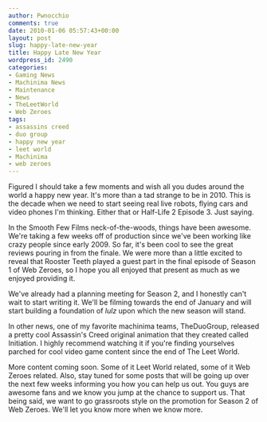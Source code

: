 ```yaml
---
author: Pwnocchio
comments: true
date: 2010-01-06 05:57:43+00:00
layout: post
slug: happy-late-new-year
title: Happy Late New Year
wordpress_id: 2490
categories:
- Gaming News
- Machinima News
- Maintenance
- News
- TheLeetWorld
- Web Zeroes
tags:
- assassins creed
- duo group
- happy new year
- leet world
- Machinima
- web zeroes
---
```


Figured I should take a few moments and wish all you dudes around the world a happy new year. It's more than a tad strange to be in 2010. This is the decade when we need to start seeing real live robots, flying cars and video phones I'm thinking. Either that or Half-Life 2 Episode 3. Just saying.

In the Smooth Few Films neck-of-the-woods, things have been awesome. We're taking a few weeks off of production since we've been working like crazy people since early 2009. So far, it's been cool to see the great reviews pouring in from the finale. We were more than a little excited to reveal that Rooster Teeth played a guest part in the final episode of Season 1 of Web Zeroes, so I hope you all enjoyed that present as much as we enjoyed providing it. 

We've already had a planning meeting for Season 2, and I honestly can't wait to start writing it. We'll be filming towards the end of January and will start building a foundation of _lulz_ upon which the new season will stand. 

In other news, one of my favorite machinima teams, TheDuoGroup, released a pretty cool Assassin's Creed original animation that they created called Initiation. I highly recommend watching it if you're finding yourselves parched for cool video game content since the end of The Leet World.



More content coming soon. Some of it Leet World related, some of it Web Zeroes related. Also, stay tuned for some posts that will be going up over the next few weeks informing you how you can help us out. You guys are awesome fans and we know you jump at the chance to support us. That being said, we want to go grassroots style on the promotion for Season 2 of Web Zeroes. We'll let you know more when we know more. 
